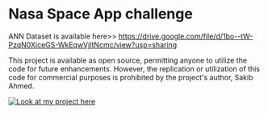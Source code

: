 # Nasa Space App challenge
ANN Dataset is available here>> https://drive.google.com/file/d/1bo--tW-PzqN0XiceGS-WkEqwVjltNcmc/view?usp=sharing

This project is available as open source, permitting anyone to utilize the code for future enhancements. However, the replication or utilization of this code for commercial purposes is prohibited by the project's author, Sakib Ahmed.

[![Look at my project here](https://img.youtube.com/vi/adgoOydQEhI/0.jpg)](https://www.youtube.com/watch?v=adgoOydQEhI)



